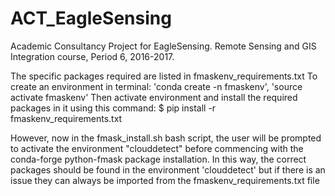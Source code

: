# ACT_EagleSensing
Academic Consultancy Project for EagleSensing. Remote Sensing and GIS Integration course, Period 6, 2016-2017.

The specific packages required are listed in fmaskenv_requirements.txt
To create an environment in terminal:
 'conda create -n fmaskenv',
 'source activate fmaskenv'
 Then activate environment and install the required packages in it using this command:
 $ pip install -r fmaskenv_requirements.txt

However, now in the fmask_install.sh bash script, the user will be prompted to activate the environment
"clouddetect" before commencing with the conda-forge python-fmask package installation. In this way,
 the correct packages should be found in the environment 'clouddetect' but if there is an issue they can
 always be imported from the fmaskenv_requirements.txt file
